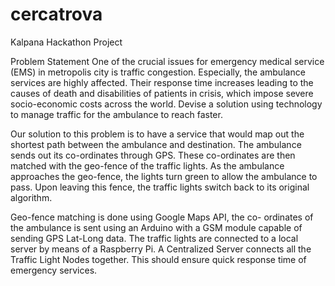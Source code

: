 # cercatrova
Kalpana Hackathon Project

Problem Statement
One of the crucial issues for emergency medical service (EMS) in metropolis city is traffic congestion. Especially, the ambulance services are highly affected. Their response time increases leading to the causes of death and disabilities of patients in crisis, which impose severe socio-economic costs across the world. Devise a solution using technology to manage traffic for the ambulance to reach faster.

Our solution to this problem is to have a service that would map out the shortest path between the ambulance and destination. The ambulance sends out its co-ordinates through GPS. These co-ordinates are then matched with the geo-fence of the traffic lights. As the ambulance approaches the geo-fence, the lights turn green to allow the ambulance to pass. Upon leaving this fence, the traffic lights switch back to its original algorithm. 

Geo-fence matching is done using Google Maps API, the co- ordinates of the ambulance is sent using an Arduino with a GSM module capable of sending GPS Lat-Long data. The traffic lights are connected to a local server by means of a Raspberry Pi. A Centralized Server connects all the Traffic Light Nodes together. This should ensure quick response time of emergency services.
